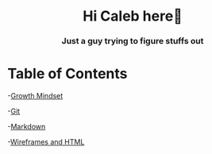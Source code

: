 <h1 align="center">Hi Caleb here👋</h1>
<h3 align="center">Just a guy trying to figure stuffs out </h3>

# Table of Contents
-[Growth Mindset](README.md) 

-[Git](Git.md)

-[Markdown](Markdown.md)

-[Wireframes and HTML](wireframesAndHTML.md)





